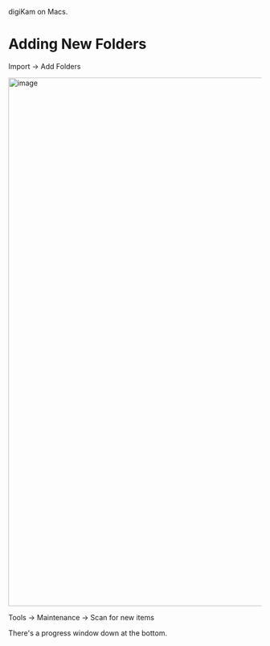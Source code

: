 digiKam on Macs.


# Adding New Folders


Import -> Add Folders


<img width="1051" alt="image" src="https://github.com/user-attachments/assets/0f950170-e740-43ae-a32c-cf6f1417d1d7">


Tools -> Maintenance -> Scan for new items


There's a progress window down at the bottom.

